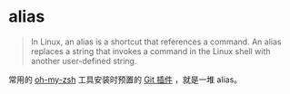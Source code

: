 # alias

> In Linux, an alias is a shortcut that references a command. An alias replaces a string that invokes a command in the Linux shell with another user-defined string.

常用的 [oh-my-zsh](https://github.com/ohmyzsh/ohmyzsh) 工具安装时预置的 [Git 插件](https://github.com/ohmyzsh/ohmyzsh/blob/master/plugins/git/git.plugin.zsh)
，就是一堆 alias。
